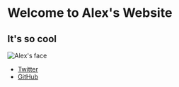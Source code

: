 # Welcome to Alex's Website
## It's so cool

![Alex's face](https://avatars2.githubusercontent.com/u/9038489?s=400&u=29a74373a954d705b6bd58542c6b605c74f88426&v=4)

+ [Twitter](https://twitter.com/nalexpearson)
+ [GitHub](https://github.com/nalexpear)
